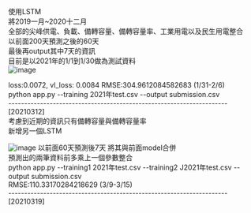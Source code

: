 使用LSTM  
將2019一月~2020十二月   
全部的尖峰供電、負載、備轉容量、備轉容量率、工業用電以及民生用電整合  
以前面200天預測之後的60天  
最後再output其中7天的資訊  
目前是以2021年的1/1到1/30做為測試資料   
![image](https://user-images.githubusercontent.com/66662065/111767372-9abc8f80-88e1-11eb-91c3-f194ed59b4d3.png)

loss:0.0072, vl_loss: 0.0084  RMSE:304.9612084582683 (1/31-2/6)   
python app.py --training 2021年test.csv --output submission.csv      
---------------------------------------------------------------------[20210312]   
考慮到近期的資訊只有備轉容量與備轉容量率      
新增另一個LSTM

![image](https://user-images.githubusercontent.com/66662065/111767403-a445f780-88e1-11eb-8250-6a31577684c0.png)
以前面60天預測後7天
將其與前面model合併      
預測出的兩筆資料前多乘上一個參數整合   
python app.py --training1 2021年test.csv --training2 J2021年test.csv --output submission.csv    
RMSE:110.33170284218629 (3/9-3/15)      
---------------------------------------------------------------------[20210319] 
